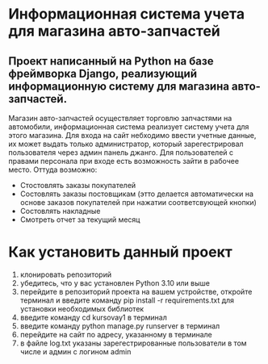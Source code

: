 # Информационная система учета для магазина авто-запчастей

## Проект написанный на Python на базе фреймворка Django, реализующий информационную систему для магазина авто-запчастей. 

Магазин авто-запчастей осуществляет торговлю запчастями на автомобили, информационная система реализует систему учета для этого магазина. Для входа на сайт небходимо ввести учетные данные, их может выдать только администратор, который зарегестрировал пользователя через админ панель джанго. Для пользователей с правами персонала при входе есть возможность зайти в рабочее место. Оттуда возможно:

* Стостовлять заказы покупателей
* Состовлять заказы постовщикам (этто делается автоматически на основе заказов покупателей при нажатии соответсвующей кнопки)
* Состовлять накладные
* Смотреть отчет за текущий месяц

# Как установить данный проект

1. клонировать репозиторий
2. убедитесь, что у вас установлен Python 3.10 или выше
3. перейдите в репозиторий проекта на вашем устройстве, откройте терминал и введите команду pip install -r requirements.txt для установки необходимых библиотек
4. введите команду cd kursovay1 в терминал
5. введите команду python manage.py runserver в терминал
6. перейдите на сайт по адресу, указанному в терминале
7. в файле log.txt указаны зарегестрированные пользователи в том числе и админ с логином admin


